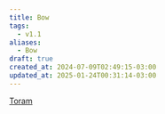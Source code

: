 ```yaml
---
title: Bow
tags:
  - v1.1
aliases:
  - Bow
draft: true
created_at: 2024-07-09T02:49:15-03:00
updated_at: 2025-01-24T00:31:14-03:00
---
```


[Toram](content/entrada/2024/07/26/Toram.md)